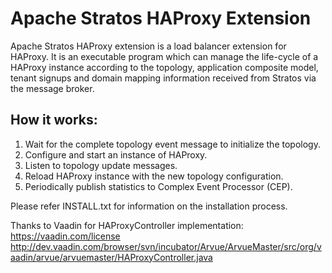 # Apache Stratos HAProxy Extension

Apache Stratos HAProxy extension is a load balancer extension for HAProxy. It is an executable program
which can manage the life-cycle of a HAProxy instance according to the topology, application composite model,
tenant signups and domain mapping information received from Stratos via the message broker.

## How it works:
1. Wait for the complete topology event message to initialize the topology.
2. Configure and start an instance of HAProxy.
3. Listen to topology update messages.
4. Reload HAProxy instance with the new topology configuration.
5. Periodically publish statistics to Complex Event Processor (CEP).

Please refer INSTALL.txt for information on the installation process.

Thanks to Vaadin for HAProxyController implementation:
https://vaadin.com/license
http://dev.vaadin.com/browser/svn/incubator/Arvue/ArvueMaster/src/org/vaadin/arvue/arvuemaster/HAProxyController.java

